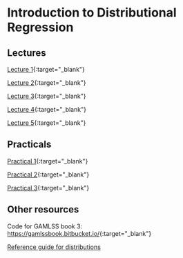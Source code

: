 # Introduction to Distributional Regression

## Lectures

[Lecture 1](GAMLSS_shortcourse_1_2025.html){:target="\_blank"}

[Lecture 2](GAMLSS_shortcourse_2_2025.html){:target="\_blank"}

[Lecture 3](GAMLSS_shortcourse_3_2025.html){:target="\_blank"}

[Lecture 4](GAMLSS_shortcourse_4_2025.html){:target="\_blank"}

[Lecture 5](GAMLSS_shortcourse_5_2025.html){:target="\_blank"}

## Practicals

[Practical 1](GAMLSS_Practical_1_2025.html){:target="\_blank"}

[Practical 2](GAMLSS_Practical_2_2025.html){:target="\_blank"}

[Practical 3](GAMLSS_Practical_3_2025.html){:target="\_blank"}

## Other resources

Code for GAMLSS book 3: <https://gamlssbook.bitbucket.io/>{:target="\_blank"}

[Reference guide for distributions](ReferenceGuide.pdf)
